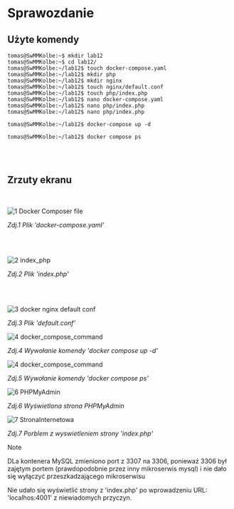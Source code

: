 # Sprawozdanie

## Użyte komendy

```
tomas@SwMMKolbe:~$ mkdir lab12
tomas@SwMMKolbe:~$ cd lab12/
tomas@SwMMKolbe:~/lab12$ touch docker-compose.yaml
tomas@SwMMKolbe:~/lab12$ mkdir php
tomas@SwMMKolbe:~/lab12$ mkdir nginx
tomas@SwMMKolbe:~/lab12$ touch nginx/default.conf
tomas@SwMMKolbe:~/lab12$ touch php/index.php
tomas@SwMMKolbe:~/lab12$ nano docker-compose.yaml
tomas@SwMMKolbe:~/lab12$ nano php/index.php
tomas@SwMMKolbe:~/lab12$ nano php/index.php

tomas@SwMMKolbe:~/lab12$ docker-compose up -d

tomas@SwMMKolbe:~/lab12$ docker compose ps
```

</br> </br>


## Zrzuty ekranu

</br>

![1  Docker Composer file](https://github.com/user-attachments/assets/ba828f58-95c5-425c-a965-0d29ce1d88dd)

_Zdj.1 Plik 'docker-compose.yaml'_


</br> </br>


![2  index_php](https://github.com/user-attachments/assets/1fc10113-3ec8-4639-9beb-c67b9742ca2e)

_Zdj.2 Plik 'index.php'_


</br> </br>



![3  docker nginx default conf](https://github.com/user-attachments/assets/dccc23df-b702-4902-a520-e505c3ef15d9)

_Zdj.3 Plik 'default.conf'_



![4  docker_compose_command](https://github.com/user-attachments/assets/f3322690-a9e8-4acc-b477-6f342c5999fd)

_Zdj.4 Wywołanie komendy 'docker compose up -d'_



![4  docker_compose_command](https://github.com/user-attachments/assets/db42fcaa-f5e5-48f2-a912-f93cb8756220)

_Zdj.5 Wywołanie komendy 'docker compose ps'_



![6  PHPMyAdmin](https://github.com/user-attachments/assets/b2f8396a-2433-46e5-9520-767d0417f582)

_Zdj.6 Wyświetlona strona PHPMyAdmin_



![7  StronaInternetowa](https://github.com/user-attachments/assets/65e9081b-725e-456e-8726-d7a6192e3b08)

_Zdj.7 Porblem z wyswietleniem strony 'index.php'_



> [!NOTE]
> DLa kontenera MySQL zmieniono port z 3307 na 3306, ponieważ 3306 był zajętym portem (prawdopodobnie przez inny mikroserwis mysql) i nie dało się wyłączyć przeszkadzającego mikroserwisu
>
> Nie udało się wyświetlić strony z 'index.php' po wprowadzeniu URL: 'localhos:4001' z niewiadomych przyczyn.
